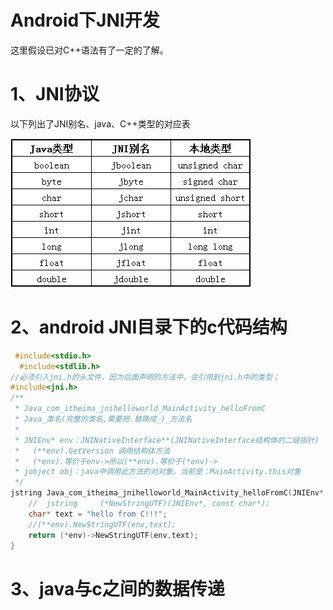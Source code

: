 
Android下JNI开发
=======
这里假设已对C++语法有了一定的了解。

# 1、JNI协议
以下列出了JNI别名、java、C++类型的对应表    

![JNI协议]( https://github.com/h616016784/android_qesAndSumUp/raw/master/pic/jni.png )

# 2、android JNI目录下的c代码结构
```c++
 #include<stdio.h>
  #include<stdlib.h>
//必须引入jni.h的头文件，因为后面声明的方法中，会引用到jni.h中的类型；
#include<jni.h>
/**
 * Java_com_itheima_jnihelloworld_MainActivity_helloFromC
 * Java_类名(完整的类名,需要把.替换成_)_方法名
 *
 * JNIEnv* env：JNINativeInterface**(JNINativeInterface结构体的二级指针)
 *   (**env).GetVersion 调用结构体方法
 *   (*env).等价于env->所以(**env).等价于(*env)->
 * jobject obj：java中调用此方法的对对象。当前是：MainActivity.this对象
 */
jstring Java_com_itheima_jnihelloworld_MainActivity_helloFromC(JNIEnv* env,jobject obj){
	//  jstring     (*NewStringUTF)(JNIEnv*, const char*);
	char* text = "hello from C!!!";
	//(**env).NewStringUTF(env,text);
	return (*env)->NewStringUTF(env,text);
}

```

# 3、java与c之间的数据传递
  
